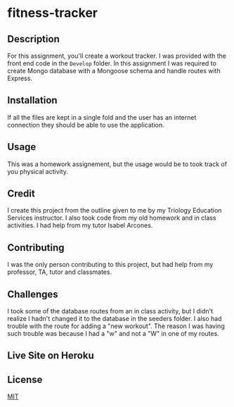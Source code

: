 # fitness-tracker
## Description 
For this assignment, you'll create a workout tracker. I was  provided with the front end code in the `Develop` folder. In this assignment I was required  to create Mongo database with a Mongoose schema and handle routes with Express.

## Installation 
If all the files are kept in a single fold and the user has an internet connection they should be able to use the application.  

## Usage
This was a homework assignement, but the usage would be to took track of you physical activity. 

## Credit
I  create this project from the outline given to me by my Triology Education Services instructor. I  also took code from my old homework and in class activities. I had help from my tutor Isabel Arcones.

## Contributing 
I was the only person contributing to this project, but  had help from my professor, TA, tutor and classmates. 

## Challenges
I took some of the database routes from an in class activity, but I didn't realize I hadn't changed it to the database in the seeders folder. I also had trouble with the route for adding a "new workout". The reason I was having such trouble was because I had a "w" and not a "W" in one of my routes.
  
## Live Site on Heroku


## License
[MIT](https://choosealicense.com/licenses/mit/)
